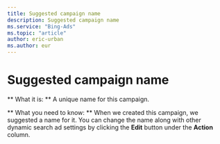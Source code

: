 ```yaml
---
title: Suggested campaign name
description: Suggested campaign name
ms.service: "Bing-Ads"
ms.topic: "article"
author: eric-urban
ms.author: eur
---
```


# Suggested campaign name

**      What it is:    **    A unique name for this campaign.

**      What you need to know:    **    When we created this campaign, we suggested a name for it. You can change the name along with other dynamic search ad settings by clicking the **Edit** button under the **Action** column.


